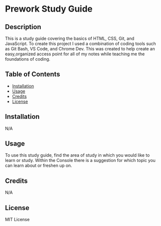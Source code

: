 # Prework Study Guide

## Description

This is a study guide covering the basics of HTML, CSS, Git, and JavaScript. To create this project I used a combination of coding tools such as Git Bash, VS Code, and Chrome Dev. This was created to help create an easy,organized access point for all of my notes while teaching me the foundations of coding.    


## Table of Contents 

- [Installation](#installation)
- [Usage](#usage)
- [Credits](#credits)
- [License](#license)

## Installation

N/A

## Usage

To use this study guide, find the area of study in which you would like to learn or study. Within the Console there is a suggestion for which topic you can learn about or freshen up on. 

## Credits

N/A

## License

MIT License 


